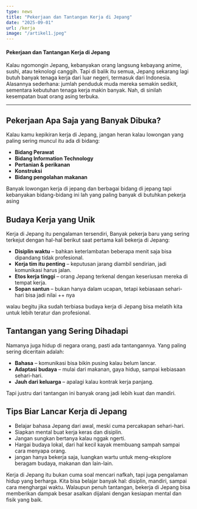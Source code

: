 ```yaml
---
type: news
title: "Pekerjaan dan Tantangan Kerja di Jepang"
date: "2025-09-01"
url: /kerja
image: "/artikel1.jpeg"
---
```



#### Pekerjaan dan Tantangan Kerja di Jepang

Kalau ngomongin Jepang, kebanyakan orang langsung kebayang anime, sushi, atau teknologi canggih. Tapi di balik itu semua, Jepang sekarang lagi butuh banyak tenaga kerja dari luar negeri, termasuk dari Indonesia. Alasannya sederhana: jumlah penduduk muda mereka semakin sedikit, sementara kebutuhan tenaga kerja makin banyak. Nah, di sinilah kesempatan buat orang asing terbuka.

------

## Pekerjaan Apa Saja yang Banyak Dibuka?

Kalau kamu kepikiran kerja di Jepang, jangan heran kalau lowongan yang paling sering muncul itu ada di bidang:

* **Bidang Perawat** 
* **Bidang Information Technology** 
* **Pertanian & perikanan** 
* **Konstruksi** 
* **Bidang pengolahan makanan** 

Banyak lowongan kerja di jepang dan berbagai bidang di jepang tapi kebanyakan bidang-bidang ini lah yang paling banyak di butuhkan pekerja asing 

## Budaya Kerja yang Unik

Kerja di Jepang itu pengalaman tersendiri, Banyak pekerja baru yang sering terkejut dengan hal-hal berikut saat pertama kali bekerja di Jepang:

* **Disiplin waktu** – bahkan keterlambatan beberapa menit saja bisa dipandang tidak profesional.
* **Kerja tim itu penting** – keputusan jarang diambil sendirian, jadi komunikasi harus jalan.
* **Etos kerja tinggi** – orang Jepang terkenal dengan keseriusan mereka di tempat kerja.
* **Sopan santun** – bukan hanya dalam ucapan, tetapi kebiasaan sehari-hari bisa jadi nilai ++ nya 

walau begitu jika sudah terbiasa budaya kerja di Jepang bisa melatih kita untuk lebih teratur dan profesional.

## Tantangan yang Sering Dihadapi

Namanya juga hidup di negara orang, pasti ada tantangannya. Yang paling sering diceritain adalah:

* **Bahasa** – komunikasi bisa bikin pusing kalau belum lancar.
* **Adaptasi budaya** – mulai dari makanan, gaya hidup, sampai kebiasaan sehari-hari.
* **Jauh dari keluarga** – apalagi kalau kontrak kerja panjang.

Tapi justru dari tantangan ini banyak orang jadi lebih kuat dan mandiri.

## Tips Biar Lancar Kerja di Jepang

* Belajar bahasa Jepang dari awal, meski cuma percakapan sehari-hari.
* Siapkan mental buat kerja keras dan disiplin.
* Jangan sungkan bertanya kalau nggak ngerti.
* Hargai budaya lokal, dari hal kecil kayak membuang sampah sampai cara menyapa orang.
* jangan hanya bekerja saja, luangkan wartu untuk meng-eksplore beragam budaya, makanan dan lain-lain.



Kerja di Jepang itu bukan cuma soal mencari nafkah, tapi juga pengalaman hidup yang berharga. Kita bisa belajar banyak hal: disiplin, mandiri, sampai cara menghargai waktu. Walaupun penuh tantangan, bekerja di Jepang bisa memberikan dampak besar asalkan dijalani dengan kesiapan mental dan fisik yang baik.




